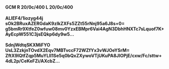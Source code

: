 #### GCM R 20/0c/400 L 20/0c/400
**ALlEF4/1iozyg44j**<br/>**sOk2BRuxAZERGdaK9zIkZXFs5ZZt55rNnj95a6J8s+0=**<br/>**g5bmRr9XtfeZ0wfuw08mv0YzxEBMpr6Vai4AgN3DbhHNXTc7sLquof7K+AyEcpW551C3jsEQkp6dy9w5...**<br/><br/>
**SdnjWdtqSKXMiFYO**<br/>**UsL3ZzkjnTOvdX2Eqv7MBTvccF72WZfYx3vWJOeYSrM=**<br/>**ZftX9IQtfZqp5MuYLII1Se5q0bQxZXywoVTjUKuPA8JIOPjE/cxw/Fc/sttw+4dL2p/CeKeFZi/AXcbZ...**